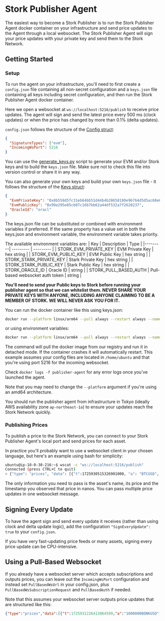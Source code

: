 # Stork Publisher Agent

The easiest way to become a Stork Publisher is to run the Stork Publisher Agent docker container on your infrastructure and send price updates to the Agent through a local websocket. The Stork Publisher Agent will sign your price updates with your private key and send them to the Stork Network.

## Getting Started

### Setup
To run the agent on your infrastructure, you'll need to first create a `config.json` file containing all non-secret configuration and a `keys.json` file containing all keys including secret configuration, and then run the Stork Publisher Agent docker container.

Here we open a websocket at `ws://localhost:5216/publish` to receive price updates. The agent will sign and send the latest price every 500 ms (clock updates) or when the price has changed by more than 0.1% (delta updates). 

`config.json` follows the structure of the [Config struct](../apps/lib/publisher_agent/config.go):
```json
{
  "SignatureTypes": ["evm"],
  "IncomingWsPort": 5216
}
```

You can use the [generate_keys.py](../python/src/generate_keys/generate_keys.py) script to generate your EVM and/or Stork keys and to build the `keys.json` file. Make sure not to check this file into version control or share it in any way. 

You can also generate your own keys and build your own `keys.json` file - it follows the structure of the [Keys struct](../apps/lib/publisher_agent/config.go):
```json
{
  "EvmPrivateKey": "0x8b558d5fc31eb64bb51d44b4b28658180e96764d5d5ac68e6d124f86f576d9de",
  "EvmPublicKey": "0x99e295e85cb07c16b7bb62a44df532a7f2620237",
  "OracleId": "oracl"
}
```

The keys.json file can be substituted or combined with environment variables if preferred. If the same property has a value set in both the keys.json and environment variable, the environment variable takes priority.

The available environment variables are:
| Key | Description | Type |
|---------| --------- | --------- |
| STORK_EVM_PRIVATE_KEY | EVM Private Key | hex string |
| STORK_EVM_PUBLIC_KEY | EVM Public Key | hex string |
| STORK_STARK_PRIVATE_KEY | Stark Private Key | hex string |
| STORK_STARK_PUBLIC_KEY | Stark Public Key | hex string |
| STORK_ORACLE_ID | Oracle ID | string |
| STORK_PULL_BASED_AUTH | Pull-based websocket auth token | string |

**You'll need to send your Public keys to Stork before running your publisher agent so that we can whitelist them. NEVER SHARE YOUR PRIVATE KEYS WITH ANYONE, INCLUDING ANYONE CLAIMING TO BE A MEMBER OF STORK. WE WILL NEVER ASK YOU FOR IT.**

You can run the docker container like this using keys.json:
```bash
docker run --platform linux/arm64 --pull always --restart always --name publisher-agent -p 5216:5216 -v /home/ubuntu/config.json:/etc/config.json -v /home/ubuntu/keys.json:/etc/keys.json -d --log-opt max-size=1g storknetwork/publisher-agent:v1.0.3 start -c /etc/config.json -k /etc/keys.json
```

or using environment variables:
```bash
docker run --platform linux/arm64 --pull always --restart always --name publisher-agent -p 5216:5216 -v /home/ubuntu/config.json:/etc/config.json -e STORK_EVM_PRIVATE_KEY="0x8b558d5fc31eb64bb51d44b4b28658180e96764d5d5ac68e6d124f86f576d9de" -e STORK_EVM_PUBLIC_KEY="0x99e295e85cb07c16b7bb62a44df532a7f2620237" -e STORK_STARK_PRIVATE_KEY="0x66253bdeb3c1a235cf4376611e3a14474e2c00fd2fb225f9a388faae7fb095a" -e STORK_STARK_PUBLIC_KEY="0x418d3fd8219a2cf32a00d458f61802d17f01c5bcde5a4f82008ee4a7c8e9a06" -e STORK_ORACLE_ID="czowx" -e -d --log-opt max-size=1g storknetwork/publisher-agent:latest start -c /etc/config.
```

The command will pull the docker image from our registry and run it in detached mode. If the container crashes it will automatically restart. This example assumes your config files are located in `/home/ubuntu` and that you're using port 5216 for the incoming websocket.

Check `docker logs -f publisher-agent` for any error logs once you've launched the agent.

Note that you may need to change the `--platform` argument if you're using an amd64 architecture.

You should run the publisher agent from infrastructure in Tokyo (ideally AWS availability zone `ap-northeast-1a`) to ensure your updates reach the Stork Network quickly.
### Publishing Prices
To publish a price to the Stork Network, you can connect to your Stork Publisher Agent's local port and send prices for each asset.

In practice you'll probably want to use a websocket client in your chosen language, but here's an example using bash for simplicity:
```bash
ubuntu@ip-10-0-30-216:~$ wscat -c "ws://localhost:5216/publish"
Connected (press CTRL+C to quit)
> {"type": "prices", "data": [{"t":1725930515326901000, "a": "BTCUSD", "v": 57565.21}, {"t":1725930515326901500, "a": "ETHUSD", "v": 2565.21}]}
```
The only information you need to pass is the asset's name, its price and the timestamp you observed that price in nanos. You can pass multiple price updates in one websocket message.

## Signing Every Update
To have the agent sign and send every update it receives (rather than using clock and delta update logic), add the configuration `"SignEveryUpdate": true` to your `config.json`.

If you have very fast-updating price feeds or many assets, signing every price update can be CPU-intensive.

## Using a Pull-Based Websocket
If you already have a websocket server which accepts subscriptions and outputs prices, you can leave out the `IncomingWsPort` configuration and instead set `PullBasedWsUrl` in your config.json, plus `PullBasedWsSubscriptionRequest` and `PullBasedAuth` if needed.

Note that this assumes your websocket server outputs price updates that are structured like this:
```json
{"type":"prices","data":[{"t":1725931226413064599,"a":"1000000BONKUSD","p":17.17585875},{"t":1725931226413065579,"a":"1000000BONKUSDMARK","p":17.167358324999995}}
```
